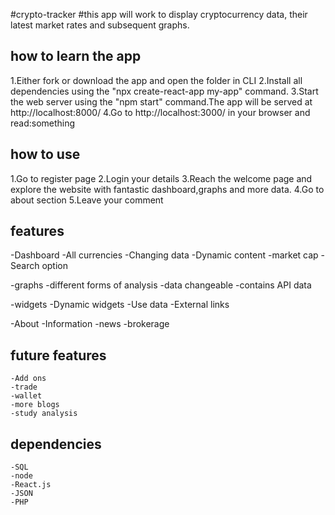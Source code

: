 #crypto-tracker
#this app will work to display cryptocurrency data, their latest market rates and subsequent graphs.

## how to learn the app
1.Either fork or download the app and open the folder in CLI
2.Install all dependencies using the "npx create-react-app my-app" command.
3.Start the web server using the "npm start" command.The app will be served at http://localhost:8000/
4.Go to http://localhost:3000/ in your browser and read:something


## how to use
1.Go to register page
2.Login your details
3.Reach the welcome page and explore the website with fantastic dashboard,graphs and more data.
4.Go to about section
5.Leave your comment

## features
-Dashboard
     -All currencies
     -Changing data
     -Dynamic content
     -market cap
     -Search option
     
-graphs
  -different forms of analysis
  -data changeable
  -contains API data
  
-widgets
    -Dynamic widgets
    -Use data
    -External links
    
-About
    -Information
    -news
    -brokerage

## future features
    -Add ons
    -trade 
    -wallet
    -more blogs
    -study analysis 

## dependencies
    -SQL
    -node
    -React.js
    -JSON
    -PHP


    
